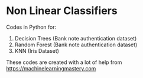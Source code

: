 # Non Linear Classifiers

Codes in Python for: 

1) Decision Trees (Bank note authentication dataset)
2) Random Forest (Bank note authentication dataset)
3) KNN (Iris Dataset)

These codes are created with a lot of help from https://machinelearningmastery.com
